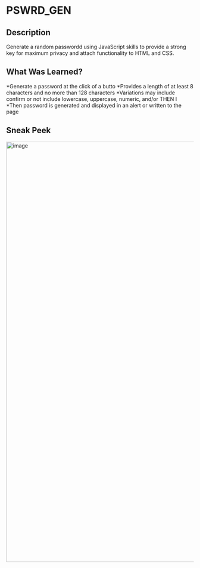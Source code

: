 # PSWRD_GEN

## Description
Generate a random passwordd using JavaScript skills to provide a strong key for maximum privacy and attach functionality to HTML and CSS.


## What Was Learned?
*Generate a password at the click of a butto
*Provides a length of at least 8 characters and no more than 128 characters
*Variations may include confirm or not include lowercase, uppercase, numeric, and/or
THEN I  
*Then password is generated and displayed in an alert or written to the page


## Sneak Peek
<img width="1126" alt="image" src="https://github.com/CosmoXLav/PSWRD_GEN/assets/131213888/06200d8c-74d2-4e92-9663-9ba7190dae81">
